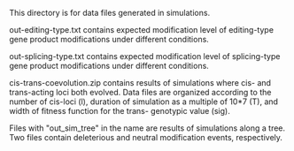 This directory is for data files generated in simulations.

out-editing-type.txt contains expected modification level of editing-type gene product modifications under different conditions.

out-splicing-type.txt contains expected modification level of splicing-type gene product modifications under different conditions.

cis-trans-coevolution.zip contains results of simulations where cis- and trans-acting loci both evolved. Data files are organized according to the number of cis-loci (l), duration of simulation as a multiple of 10*7 (T), and width of fitness function for the trans- genotypic value (sig).

Files with "out_sim_tree" in the name are results of simulations along a tree. Two files contain deleterious and neutral modification events, respectively.
